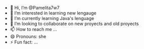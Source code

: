 - 👋 Hi, I’m @Pamelita7w7
- 👀 I’m interested in learning new lengauge
- 🌱 I’m currently learning Java's lenguage
- 💞️ I’m looking to collaborate on new proyects and old proyects
- 📫 How to reach me ...
- 😄 Pronouns: she
- ⚡ Fun fact: ...

<!---
Pamelita7w7/Pamelita7w7 is a ✨ special ✨ repository because its `README.md` (this file) appears on your GitHub profile.
You can click the Preview link to take a look at your changes.
--->
